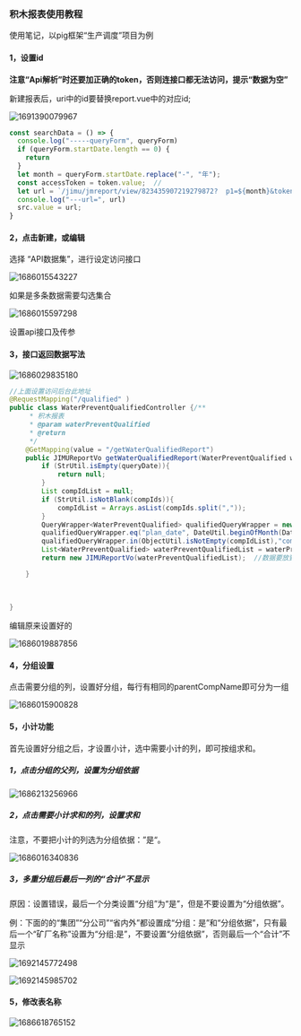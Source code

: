 ### 积木报表使用教程

使用笔记，以pig框架“生产调度”项目为例

#### 1，设置id

**注意“Api解析”时还要加正确的token，否则连接口都无法访问，提示“数据为空”**

新建报表后，uri中的id要替换report.vue中的对应id;

![1691390079967](note-images/1691390079967.png)

```javascript
const searchData = () => {
  console.log("-----queryForm", queryForm)
  if (queryForm.startDate.length == 0) {
    return
  }
  let month = queryForm.startDate.replace("-", "年");
  const accessToken = token.value;  //
  let url = `/jimu/jmreport/view/823435907219279872?  p1=${month}&token=${accessToken}&startDate=${queryForm.startDate}&compIds=${queryForm.compIds}`
  console.log("---url=", url)
  src.value = url;
}
```

#### 2，点击新建，或编辑

选择 “API数据集”，进行设定访问接口

![1686015543227](note-images/1686015543227.png)

如果是多条数据需要勾选集合

![1686015597298](note-images/1686015597298.png)

设置api接口及传参

#### 3，接口返回数据写法



![1686029835180](note-images/1686029835180.png)



```java
//上面设置访问后台此地址
@RequestMapping("/qualified" )
public class WaterPreventQualifiedController {/**
	 * 积木报表
	 * @param waterPreventQualified
	 * @return
	 */
	@GetMapping(value = "/getWaterQualifiedReport")
	public JIMUReportVo getWaterQualifiedReport(WaterPreventQualified waterPreventQualified,String compIds, String queryDate){
		if (StrUtil.isEmpty(queryDate)){
			return null;
		}
		List compIdList = null;
		if (StrUtil.isNotBlank(compIds)){
			compIdList = Arrays.asList(compIds.split(","));
		}
		QueryWrapper<WaterPreventQualified> qualifiedQueryWrapper = new QueryWrapper<>();
		qualifiedQueryWrapper.eq("plan_date", DateUtil.beginOfMonth(DateUtil.parse(queryDate, "yyyy-MM")));
		qualifiedQueryWrapper.in(ObjectUtil.isNotEmpty(compIdList),"comp_id",compIdList);
		List<WaterPreventQualified> waterPreventQualifiedList = waterPreventQualifiedService.listScope(qualifiedQueryWrapper);
		return new JIMUReportVo(waterPreventQualifiedList);  //数据要放到JIMUReportVo进行封装

	}
    
    
    
}

```



编辑原来设置好的

![1686019887856](note-images/1686019887856.png)



#### 4，分组设置

点击需要分组的列，设置好分组，每行有相同的parentCompName即可分为一组

![1686015900828](note-images/1686015900828.png)

#### 5，小计功能

首先设置好分组之后，才设置小计，选中需要小计的列，即可按组求和。

##### 1，点击分组的父列，设置为分组依据

![1686213256966](note-images/1686213256966.png)

##### 2，点击需要小计求和的列，设置求和

注意，不要把小计的列选为分组依据：”是“。

![1686016340836](note-images/1686016340836.png)

##### 3，多重分组后最后一列的“合计”不显示

原因：设置错误，最后一个分类设置“分组”为“是”，但是不要设置为“分组依据”。

例：下面的的“集团”“分公司”“省内外”都设置成“分组：是”和“分组依据”，只有最后一个“矿厂名称”设置为“分组:是”，不要设置“分组依据”，否则最后一个“合计”不显示

![1692145772498](note-images/1692145772498.png)



![1692145985702](note-images/1692145985702.png)

#### 5，修改表名称

![1686618765152](note-images/1686618765152.png)